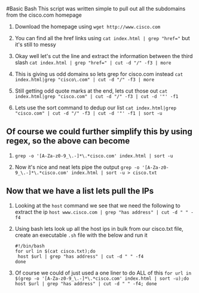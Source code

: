 #Basic Bash
This script was written simple to pull out all the subdomains from the cisco.com homepage

1. Download the homepage using `wget http://www.cisco.com`

2. You can find all the href links using `cat index.html | grep "href="` but it's still to messy

3. Okay well let's cut the line and extract the information between the third slash `cat index.html | grep "href=" | cut -d "/" -f3 | more
`

4. This is giving us odd domains so lets grep for cisco.com instead `cat index.html|grep "cisco\.com" | cut -d "/" -f3 | more`

5. Still getting odd quote marks at the end, lets cut those out `cat index.html|grep "cisco.com" | cut -d "/" -f3 | cut -d '"' -f1
`

6. Lets use the sort command to dedup our list `cat index.html|grep "cisco.com" | cut -d "/" -f3 | cut -d '"' -f1 | sort -u`

## Of course we could further simplify this by using regex, so the above can become
1. `grep -o '[A-Za-z0-9_\.-]*\.*cisco.com' index.html | sort -u`

2. Now it's nice and neat lets pipe the output `grep -o '[A-Za-z0-9_\.-]*\.*cisco.com' index.html | sort -u > cisco.txt`

## Now that we have a list lets pull the IPs
1. Looking at the `host` command we see that we need the following to extract the ip `host www.cisco.com | grep "has address" | cut -d " " -f4
`
2. Using bash lets look up all the host ips in bulk from our cisco.txt file, create an executable `.sh` file with the below and run it

   ```
   #!/bin/bash
   for url in $(cat cisco.txt);do
    host $url | grep "has address" | cut -d " " -f4
   done
   ```

3. Of course we could of just used a one liner to do ALL of this `for url in $(grep -o '[A-Za-z0-9_\.-]*\.*cisco.com' index.html | sort -u);do host $url | grep "has address" | cut -d " " -f4; done`




